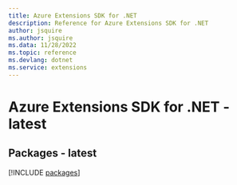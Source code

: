 ```yaml
---
title: Azure Extensions SDK for .NET
description: Reference for Azure Extensions SDK for .NET
author: jsquire
ms.author: jsquire
ms.data: 11/28/2022
ms.topic: reference
ms.devlang: dotnet
ms.service: extensions
---
```

# Azure Extensions SDK for .NET - latest
## Packages - latest
[!INCLUDE [packages](extensions-index.md)]